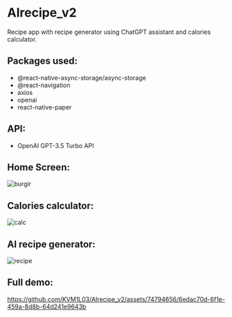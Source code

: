 # AIrecipe_v2
Recipe app with recipe generator using ChatGPT assistant and calories calculator.
## Packages used:
* @react-native-async-storage/async-storage
* @react-navigation
* axios
* openai
* react-native-paper
## API:
* OpenAI GPT-3.5 Turbo API
## Home Screen:
  ![burgir](https://github.com/KVM1L03/AIrecipe_v2/assets/74794656/c071a0a5-37eb-473a-995b-d0fca09db65b)

## Calories calculator:
  ![calc](https://github.com/KVM1L03/AIrecipe_v2/assets/74794656/29d5da19-9da8-4ca2-bf7f-bb2ad5f7d132)

## AI recipe generator:
  ![recipe](https://github.com/KVM1L03/AIrecipe_v2/assets/74794656/ffdbf4e6-98fe-426c-b63f-eebb66a460de)

## Full demo:

  https://github.com/KVM1L03/AIrecipe_v2/assets/74794656/6edac70d-6f1e-459a-8d8b-64d241e9643b


